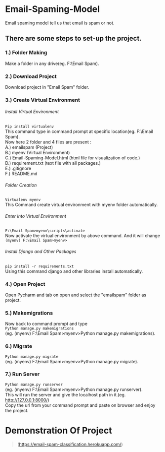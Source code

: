 # Email-Spaming-Model
Email spaming model tell us that email is spam or not.

## There are some steps to set-up the project.

### 1.) Folder Making
Make a folder in any drive(eg. F:\Email Spam).

### 2.) Download Project
Download project in "Email Spam" folder.

### 3.) Create Virtual Environment
###### Install Virtual Environment
```Pip install virtualenv```<br/>
This command type in command prompt at specific location(eg. F:\Email Spam).<br/>
Now here 2 folder and 4 files are present : <br/>
A.) emailspam (Project)<br/>
B.) myenv (Virtual Environment)<br/>
C.) Email-Spaming-Model.html (html file for visualization of code.)<br/>
D.) requirement.txt (text file with all packages.)<br/>
E.) .gitignore<br/>
F.) README.md <br/>

###### Folder Creation
```Virtualenv myenv```<br/>
This Command create virtual environment with myenv folder automatically.<br/>

###### Enter Into Virtual Environment
```F:\Email Spam>myenv\scripts\activate```<br/>
Now activate the virtual environment by above command. And it will change<br/>
```(myenv) F:\Email Spam>myenv>```

###### Install Django and Other Packages<br/>
```pip install -r requirements.txt```<br/>
Using this command django and other libraries install automatically.<br/>

### 4.) Open Project
Open Pycharm and tab on open and select the "emailspam" folder as project.

### 5.) Makemigrations
Now back to command prompt and type <br/>
```Python manage.py makemigrations```<br/>
(eg. (myenv) F:\Email Spam>myenv>Python manage.py makemigrations).

### 6.) Migrate
```Python manage.py migrate```<br/>
(eg. (myenv) F:\Email Spam>myenv>Python manage.py migrate).

### 7.) Run Server
```Python manage.py runserver```<br/>
(eg. (myenv) F:\Email Spam>myenv>Python manage.py runserver).<br/>
This will run the server and give the localhost path in it.(eg. http://127.0.0.1:8000/)<br/>
Copy the url from your command prompt and paste on browser and enjoy the project.

# Demonstration Of Project
> (https://email-spam-classification.herokuapp.com/)
